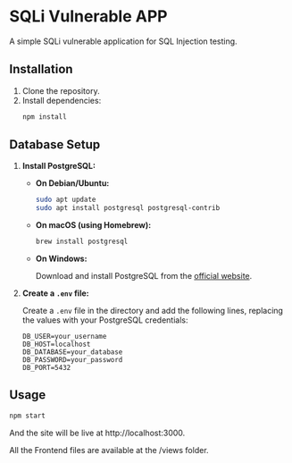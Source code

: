 # SQLi Vulnerable APP

A simple SQLi vulnerable application for SQL Injection testing.

## Installation

1. Clone the repository.
2. Install dependencies:
   ```bash
   npm install
   ```

## Database Setup

1.  **Install PostgreSQL:**

    *   **On Debian/Ubuntu:**

        ```bash
        sudo apt update
        sudo apt install postgresql postgresql-contrib
        ```

    *   **On macOS (using Homebrew):**

        ```bash
        brew install postgresql
        ```

    *   **On Windows:**

        Download and install PostgreSQL from the [official website](https://www.postgresql.org/download/windows/).

2.  **Create a `.env` file:**

    Create a `.env` file in the directory and add the following lines, replacing the values with your PostgreSQL credentials:

    ```
    DB_USER=your_username
    DB_HOST=localhost
    DB_DATABASE=your_database
    DB_PASSWORD=your_password
    DB_PORT=5432
    ```

## Usage

```bash
npm start
```
And the site will be live at http://localhost:3000.

All the Frontend files are available at the /views folder.